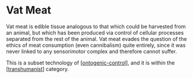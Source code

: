 # Vat Meat

Vat meat is edible tissue analogous to that which could be harvested from an animal, but which has been produced via control of cellular processes separated from the rest of the animal.  Vat meat evades the question of the ethics of meat consumption (even cannibalism) quite entirely, since it was never linked to any sensorimotor complex and therefore cannot suffer.

This is a subset technology of [[ontogenic-control]], and it is within the [[transhumanist]] category.

[//begin]: # "Autogenerated link references for markdown compatibility"
[ontogenic-control]: ontogenic-control.md "Ontogenic Control"
[transhumanist]: transhumanist.md "Transhumanist"
[//end]: # "Autogenerated link references"